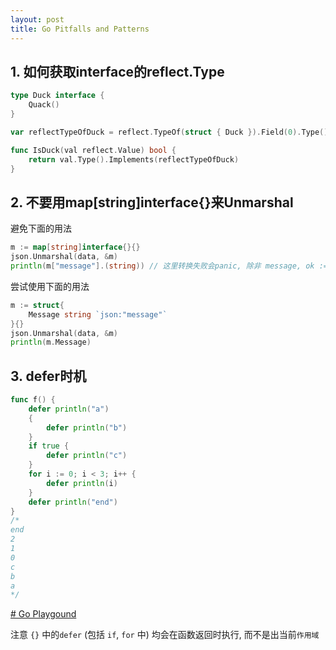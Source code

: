 ```yaml
---
layout: post
title: Go Pitfalls and Patterns
---
```


## 1. 如何获取interface的reflect.Type

```go
type Duck interface {
	Quack()
}

var reflectTypeOfDuck = reflect.TypeOf(struct { Duck }).Field(0).Type()

func IsDuck(val reflect.Value) bool {
	return val.Type().Implements(reflectTypeOfDuck)
}
```

## 2. 不要用map[string]interface{}来Unmarshal
避免下面的用法
```go
m := map[string]interface{}{}
json.Unmarshal(data, &m)
println(m["message"].(string)) // 这里转换失败会panic, 除非 message, ok := m["message"].(string)
```
尝试使用下面的用法
```go
m := struct{
	Message string `json:"message"`
}{}
json.Unmarshal(data, &m)
println(m.Message)
```

## 3. defer时机

```go
func f() {
	defer println("a")
	{
		defer println("b")
	}
	if true {
		defer println("c")
	}
	for i := 0; i < 3; i++ {
		defer println(i)
	}
	defer println("end")
}
/*
end
2
1
0
c
b
a
*/
```
[# Go Playgound](https://play.golang.org/p/sJgplht4L6h)

注意 `{}` 中的`defer` (包括 `if`, `for` 中) 均会在函数返回时执行, 而不是出当前`作用域`
